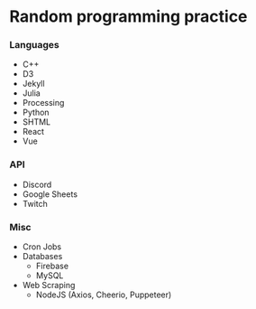 # Random programming practice

### Languages
* C++
* D3
* Jekyll
* Julia
* Processing
* Python
* SHTML
* React
* Vue

### API
* Discord
* Google Sheets
* Twitch

### Misc
* Cron Jobs
* Databases
   - Firebase
   - MySQL
* Web Scraping
   - NodeJS (Axios, Cheerio, Puppeteer)